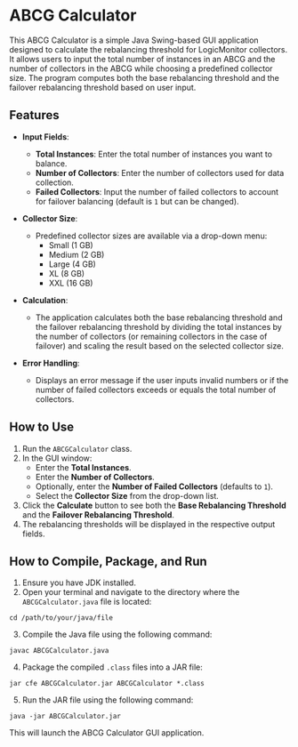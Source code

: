 # ABCG Calculator

This ABCG Calculator is a simple Java Swing-based GUI application designed to calculate the rebalancing threshold for LogicMonitor collectors. It allows users to input the total number of instances in an ABCG and the number of collectors in the ABCG while choosing a predefined collector size. The program computes both the base rebalancing threshold and the failover rebalancing threshold based on user input.

## Features

- **Input Fields**:
  - **Total Instances**: Enter the total number of instances you want to balance.
  - **Number of Collectors**: Enter the number of collectors used for data collection.
  - **Failed Collectors**: Input the number of failed collectors to account for failover balancing (default is `1` but can be changed).

- **Collector Size**:
  - Predefined collector sizes are available via a drop-down menu:
    - Small (1 GB)
    - Medium (2 GB)
    - Large (4 GB)
    - XL (8 GB)
    - XXL (16 GB)

- **Calculation**:
  - The application calculates both the base rebalancing threshold and the failover rebalancing threshold by dividing the total instances by the number of collectors (or remaining collectors in the case of failover) and scaling the result based on the selected collector size.

- **Error Handling**:
  - Displays an error message if the user inputs invalid numbers or if the number of failed collectors exceeds or equals the total number of collectors.

## How to Use

1. Run the `ABCGCalculator` class.
2. In the GUI window:
   - Enter the **Total Instances**.
   - Enter the **Number of Collectors**.
   - Optionally, enter the **Number of Failed Collectors** (defaults to `1`).
   - Select the **Collector Size** from the drop-down list.
3. Click the **Calculate** button to see both the **Base Rebalancing Threshold** and the **Failover Rebalancing Threshold**.
4. The rebalancing thresholds will be displayed in the respective output fields.

## How to Compile, Package, and Run

1. Ensure you have JDK installed.
2. Open your terminal and navigate to the directory where the `ABCGCalculator.java` file is located:

```cd /path/to/your/java/file```

3. Compile the Java file using the following command:

```javac ABCGCalculator.java```

4. Package the compiled `.class` files into a JAR file:

```jar cfe ABCGCalculator.jar ABCGCalculator *.class```

5. Run the JAR file using the following command:

```java -jar ABCGCalculator.jar```

This will launch the ABCG Calculator GUI application.
